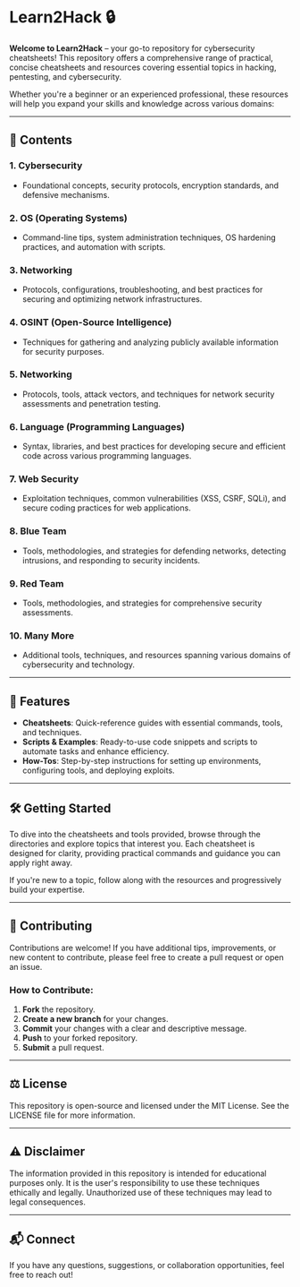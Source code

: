# Learn2Hack 🔒

**Welcome to Learn2Hack** – your go-to repository for cybersecurity cheatsheets! This repository offers a comprehensive range of practical, concise cheatsheets and resources covering essential topics in hacking, pentesting, and cybersecurity.

Whether you're a beginner or an experienced professional, these resources will help you expand your skills and knowledge across various domains:

---

## 📂 Contents

### 1. **Cybersecurity** 
   - Foundational concepts, security protocols, encryption standards, and defensive mechanisms.
   
### 2. **OS (Operating Systems)**  
   - Command-line tips, system administration techniques, OS hardening practices, and automation with scripts.
     
### 3. **Networking**  
   - Protocols, configurations, troubleshooting, and best practices for securing and optimizing network infrastructures.

### 4. **OSINT (Open-Source Intelligence)**
   - Techniques for gathering and analyzing publicly available information for security purposes.

### 5. **Networking**
   - Protocols, tools, attack vectors, and techniques for network security assessments and penetration testing.

### 6. **Language (Programming Languages)**  
   - Syntax, libraries, and best practices for developing secure and efficient code across various programming languages.

### 7. **Web Security**
   - Exploitation techniques, common vulnerabilities (XSS, CSRF, SQLi), and secure coding practices for web applications.

### 8. **Blue Team**  
   - Tools, methodologies, and strategies for defending networks, detecting intrusions, and responding to security incidents.

### 9. **Red Team**
   - Tools, methodologies, and strategies for comprehensive security assessments.

 ### 10. **Many More**  
   - Additional tools, techniques, and resources spanning various domains of cybersecurity and technology.

---

## 🚀 Features

- **Cheatsheets**: Quick-reference guides with essential commands, tools, and techniques.
- **Scripts & Examples**: Ready-to-use code snippets and scripts to automate tasks and enhance efficiency.
- **How-Tos**: Step-by-step instructions for setting up environments, configuring tools, and deploying exploits.

---

## 🛠 Getting Started

To dive into the cheatsheets and tools provided, browse through the directories and explore topics that interest you. Each cheatsheet is designed for clarity, providing practical commands and guidance you can apply right away.

If you're new to a topic, follow along with the resources and progressively build your expertise.

---

## 🤝 Contributing

Contributions are welcome! If you have additional tips, improvements, or new content to contribute, please feel free to create a pull request or open an issue.

### How to Contribute:

1. **Fork** the repository.
2. **Create a new branch** for your changes.
3. **Commit** your changes with a clear and descriptive message.
4. **Push** to your forked repository.
5. **Submit** a pull request.

---

## ⚖️ License

This repository is open-source and licensed under the MIT License. See the LICENSE file for more information.

---

## ⚠️ Disclaimer

The information provided in this repository is intended for educational purposes only. It is the user's responsibility to use these techniques ethically and legally. Unauthorized use of these techniques may lead to legal consequences.

---

## 📬 Connect

If you have any questions, suggestions, or collaboration opportunities, feel free to reach out!

